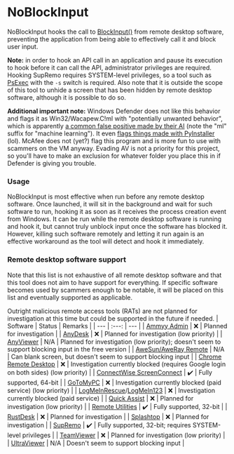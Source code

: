 # NoBlockInput

NoBlockInput hooks the call to [BlockInput()](https://learn.microsoft.com/en-us/windows/win32/api/winuser/nf-winuser-blockinput) from remote desktop software, preventing the application from being able to effectively call it and block user input.

**Note:** in order to hook an API call in an application and pause its execution to hook before it can call the API, administrator privileges are required. Hooking SupRemo requires SYSTEM-level privileges, so a tool such as [PsExec](https://learn.microsoft.com/en-us/sysinternals/downloads/psexec) with the `-s` switch is required. Also note that it is outside the scope of this tool to unhide a screen that has been hidden by remote desktop software, although it is possible to do so.

**Additional important note:** Windows Defender does not like this behavior and flags it as Win32/Wacapew.C!ml with "potentially unwanted behavior", which is apparently [a common false positive made by their AI](https://answers.microsoft.com/en-us/windows/forum/all/wacatac-false-positive-outbreak/0d92ef05-50db-4d12-92f4-fcfe8f0b966c) (note the "ml" suffix for "machine learning"). It even [flags things made with PyInstaller](https://github.com/pyinstaller/pyinstaller/issues/5668) (lol). McAfee does not (yet?) flag this program and is more fun to use with scammers on the VM anyway. Evading AV is not a priority for this project, so you'll have to make an exclusion for whatever folder you place this in if Defender is giving you trouble.

### Usage
NoBlockInput is most effective when run before any remote desktop software.
Once launched, it will sit in the background and wait for such software to run, hooking it as soon as it receives the process creation event from Windows.
It can be run while the remote desktop software is running and hook it, but cannot truly unblock input once the software has blocked it.
However, killing such software remotely and letting it run again is an effective workaround as the tool will detect and hook it immediately.

### Remote desktop software support
Note that this list is not exhaustive of all remote desktop software and that this tool does not aim to have support for everything. If specific software becomes used by scammers enough to be notable, it will be placed on this list and eventually supported as applicable.

Outright malicious remote access tools (RATs) are not planned for investigation at this time but could be supported in the future if needed.
| Software | Status | Remarks |
| --- | :---: | --- |
| [Ammyy Admin](https://www.ammyy.com/) | :x: | Planned for investigation |
| [AnyDesk](https://anydesk.com/) | :x: | Planned for investigation (low priority) |
| [AnyViewer](https://www.anyviewer.com/) | N/A | Planned for investigation (low priority); doesn't seem to support blocking input in the free version |
| [AweSun/AweRay Remote](https://sun.aweray.com/) | N/A | Can blank screen, but doesn't seem to support blocking input |
| [Chrome Remote Desktop](https://remotedesktop.google.com) | :x: | Investigation currently blocked (requires Google login on both sides) (low priority) |
| [ConnectWise ScreenConnect](https://screenconnect.connectwise.com/) | ✔️ | Fully supported, 64-bit |
| [GoToMyPC](https://get.gotomypc.com/) | :x: | Investigation currently blocked (paid service) (low priority) |
| [LogMeInRescue](https://www.logmeinrescue.com/)/[LogMeIn123](https://secure.logmeinrescue.com/customer/code.aspx) | :x: | Investigation currently blocked (paid service) |
| [Quick Assist](https://apps.microsoft.com/detail/quick-assist/9P7BP5VNWKX5) | :x: | Planned for investigation (low priority) |
| [Remote Utilities](https://www.remoteutilities.com/) | ✔️ | Fully supported, 32-bit |
| [RustDesk](https://rustdesk.com/) | :x: | Planned for investigation |
| [Splashtop](https://www.splashtop.com/) | :x: | Planned for investigation |
| [SupRemo](https://www.supremocontrol.com/) | ✔️ | Fully supported, 32-bit; requires SYSTEM-level privileges |
| [TeamViewer](https://www.teamviewer.com/) | :x: | Planned for investigation (low priority) |
| [UltraViewer](https://www.ultraviewer.net/) | N/A | Doesn't seem to support blocking input |

